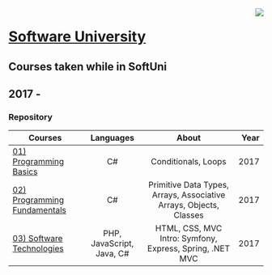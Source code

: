 <img src="https://softuni.bg/Content/images/about-page/softuni.png" align="right" />

# [Software University](https://softuni.bg/ "Visit SoftUni")

## Courses taken while in SoftUni

## 2017 - 

### Repository

| Courses | Languages | About | Year |
|---------|:---------:|:-----:|-----:|
|<a href="https://github.com/i-den/SoftwareUniversity/tree/master/01)%20Programming%20Basics">01) Programming Basics</a>| C# | Conditionals, Loops | 2017 |
|<a href="https://github.com/i-den/SoftwareUniversity/tree/master/02)%20Programming%20Fundamentals">02) Programming Fundamentals</a>| C# | Primitive Data Types, Arrays, Associative Arrays, Objects,  Classes | 2017 |
|<a href="https://github.com/i-den/SoftwareUniversity/tree/master/03)%20Software%20Technologies">03) Software Technologies</a>| PHP, JavaScript, Java, C# | HTML, CSS, MVC Intro: Symfony, Express, Spring, .NET MVC | 2017 |
